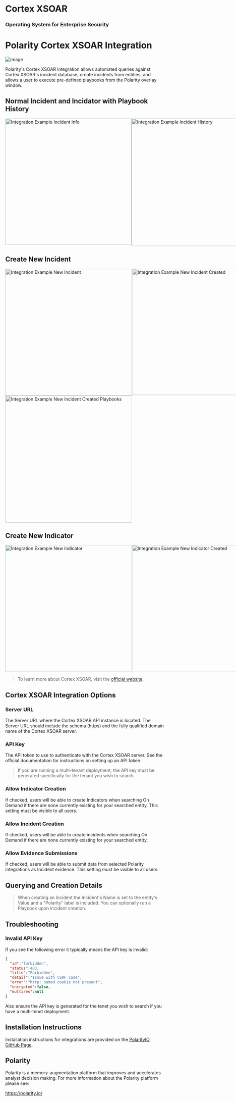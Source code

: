 # Cortex XSOAR
### Operating System for Enterprise Security

# Polarity Cortex XSOAR Integration

![image](https://img.shields.io/badge/status-beta-green.svg)

Polarity's Cortex XSOAR integration allows automated queries against Cortex XSOAR's incident database, create incidents from entities, and allows a user to execute pre-defined playbooks from the Polarity overlay window.

## Normal Incident and Incidator with Playbook History
<div style="display:flex; justify-content:flex-start; align-items:flex-start;">
  <img width="400" alt="Integration Example Incident Info" src="./assets/indicator-creation-2.png">
  <img width="404" alt="Integration Example Incident History" src="./assets/incident-playbook-history.png">
</div>

## Create New Incident
<div style="display:flex; justify-content:flex-start; align-items:flex-start;">
  <img width="402" alt="Integration Example New Incident" src="./assets/incident-creation-1.png">
  <img width="400" alt="Integration Example New Incident Created" src="./assets/incident-creation-2.png">
</div>
<div style="display:flex; justify-content:flex-start; align-items:flex-start;">
  <img width="402" alt="Integration Example New Incident Created Playbooks" src="./assets/incident-creation-3.png">
</div>

## Create New Indicator
<div style="display:flex; justify-content:flex-start; align-items:flex-start;">
  <img width="402" alt="Integration Example New Indicator" src="./assets/indicator-creation-1.png">
  <img width="400" alt="Integration Example New Indicator Created" src="./assets/indicator-creation-2.png">
</div>

> To learn more about Cortex XSOAR, visit the [official website](https://register.paloaltonetworks.com/introducingcortexxsoar).


## Cortex XSOAR Integration Options

### Server URL

The Server URL where the Cortex XSOAR API instance is located.  The Server URL should include the schema (https) and the fully qualified domain name of the Cortex XSOAR server.

### API Key

The API token to use to authenticate with the Cortex XSOAR server.  See the official documentation for instructions on setting up an API token. 

> If you are running a multi-tenant deployment, the API key must be generated specifically for the tenant you wish to search. 

### Allow Indicator Creation

If checked, users will be able to create Indicators when searching On Demand if there are none currently existing for your searched entity. This setting must be visible to all users.

### Allow Incident Creation

If checked, users will be able to create incidents when searching On Demand if there are none currently existing for your searched entity.

### Allow Evidence Submissions

If checked, users will be able to submit data from selected Polarity integrations as Incident evidence.  This setting must be visible to all users.

## Querying and Creation Details

> When creating an Incident the Incident's Name is set to the entity's Value and a "Polarity" label is included.  You can optionally run a Playbook upon incident creation.

## Troubleshooting

### Invalid API Key

If you see the following error it typically means the API key is invalid:

```json
{
  "id":"forbidden",
  "status":403,
  "title":"Forbidden",
  "detail":"Issue with CSRF code",
  "error":"http: named cookie not present",
  "encrypted":false,
  "multires":null
}
```

Also ensure the API key is generated for the tenet you wish to search if you have a multi-tenet deployment.

## Installation Instructions

Installation instructions for integrations are provided on the [PolarityIO GitHub Page](https://polarityio.github.io/).


## Polarity

Polarity is a memory-augmentation platform that improves and accelerates analyst decision making.  For more information about the Polarity platform please see:

https://polarity.io/
